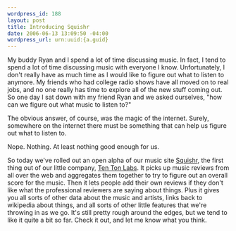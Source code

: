 ```yaml
--- 
wordpress_id: 188
layout: post
title: Introducing Squishr
date: 2006-06-13 13:09:50 -04:00
wordpress_url: urn:uuid:{a.guid}
---
```

<p>My buddy Ryan and I spend a lot of time discussing music.  In fact, I tend to spend a lot of time discussing music with everyone I know.  Unfortunately, I don't really have as much time as I would like to figure out what to listen to anymore.  My friends who had college radio shows have all moved on to real jobs, and no one really has time to explore all of the new stuff coming out. So one day I sat down with my friend Ryan and we asked ourselves, "how can we figure out what music to listen to?"</p>

<p>The obvious answer, of course, was the magic of the internet.  Surely, somewhere on the internet there must be something that can help us figure out what to listen to.  </p>

<p>Nope.  Nothing.  At least nothing good enough for us.</p>

<p>So today we've rolled out an open alpha of our music site <a href="http://www.squishr.com" title="Squishr">Squishr</a>, the first thing out of our little company, <a href="http://www.tentonlabs.com" title="">Ten Ton Labs</a>.  It picks up music reviews from all over the web and aggregates them together to try to figure out an overall score for the music.  Then it lets people add their own reviews if they don't like what the professional reviewers are saying about things.  Plus it gives you all sorts of other data about the music and artists, links back to wikipedia about things, and all sorts of other little features that we're throwing in as we go.  It's still pretty rough around the edges, but we tend to like it quite a bit so far.  Check it out, and let me know what you think.</p>
